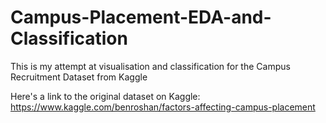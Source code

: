 # Campus-Placement-EDA-and-Classification
This is my attempt at visualisation and classification for the Campus Recruitment Dataset from Kaggle

Here's a link to the original dataset on Kaggle:
https://www.kaggle.com/benroshan/factors-affecting-campus-placement
